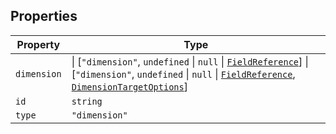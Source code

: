 ## Properties

| Property | Type |
| ------ | ------ |
| <a id="dimension"></a> `dimension` | \| \[`"dimension"`, `undefined` \| `null` \| [`FieldReference`](../type-aliases/FieldReference.md)\] \| \[`"dimension"`, `undefined` \| `null` \| [`FieldReference`](../type-aliases/FieldReference.md), [`DimensionTargetOptions`](../type-aliases/DimensionTargetOptions.md)\] |
| <a id="id"></a> `id` | `string` |
| <a id="type"></a> `type` | `"dimension"` |
